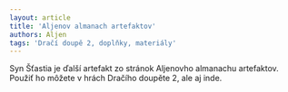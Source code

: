 ```yaml
---
layout: article
title: 'Aljenov almanach artefaktov'
authors: Aljen
tags: 'Dračí doupě 2, doplňky, materiály'
---
```


Syn Šťastia je ďalší artefakt zo stránok Aljenovho
almanachu artefaktov. Použiť ho môžete v
hrách Dračího doupěte 2, ale aj inde.
